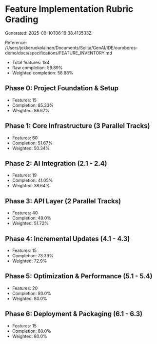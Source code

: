 # Feature Implementation Rubric Grading

Generated: 2025-09-10T06:19:38.413533Z

Reference: /Users/jokkeruokolainen/Documents/Solita/GenAI/IDE/ouroboros-demo/docs/specifications/FEATURE_INVENTORY.md

- Total features: 184
- Raw completion: 59.89%
- Weighted completion: 58.88%

## Phase 0: Project Foundation & Setup
- Features: 15
- Completion: 85.33%
- Weighted: 86.67%

## Phase 1: Core Infrastructure (3 Parallel Tracks)
- Features: 60
- Completion: 51.67%
- Weighted: 50.34%

## Phase 2: AI Integration (2.1 - 2.4)
- Features: 19
- Completion: 41.05%
- Weighted: 38.64%

## Phase 3: API Layer (2 Parallel Tracks)
- Features: 40
- Completion: 49.0%
- Weighted: 51.72%

## Phase 4: Incremental Updates (4.1 - 4.3)
- Features: 15
- Completion: 73.33%
- Weighted: 72.9%

## Phase 5: Optimization & Performance (5.1 - 5.4)
- Features: 20
- Completion: 80.0%
- Weighted: 80.0%

## Phase 6: Deployment & Packaging (6.1 - 6.3)
- Features: 15
- Completion: 80.0%
- Weighted: 80.0%

